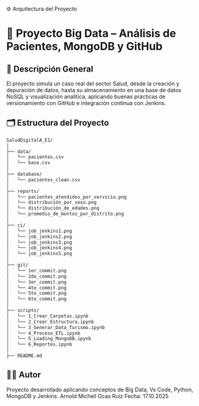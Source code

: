 ⚙️ Arquitectura del Proyecto
# 🏦 Proyecto Big Data – Análisis de Pacientes, MongoDB y GitHub
## 📘 Descripción General

El proyecto simula un caso real del sector Salud, desde la creación y depuración de datos, hasta su almacenamiento en una base de datos NoSQL y visualización analítica, aplicando buenas prácticas de versionamiento con GitHub e integración continua con Jenkins.

## 🗂️ Estructura del Proyecto

```bash
SaludDigitalA_E1/
│
├── data/
│   └── pacientes.csv
│   └── base.csv
│
├── database/
│   └── pacientes_clean.csv
│
├── reports/
│   └── pacientes_atendidos_por_servicio.png
│   └── distribución_por_sexo.png
│   └── distribución_de_edades.png
│   └── promedio_de_montos_por_distrito.png
│
├── ci/
│   └── job_jenkins1.png
│   └── job_jenkins2.png
│   └── job_jenkins3.png
│   └── job_jenkins4.png
│   └── job_jenkins5.png
│
├── git/
│   └── 1er_commit.png
│   └── 2do_commit.png
│   └── 3er_commit.png
│   └── 4to_commit.png
│   └── 5to_commit.png
│   └── 6to_commit.png
│
├── scripts/
│   └── 1_Crear_Carpetas.ipynb
│   └── 2_Crear_Estructura.ipynb
│   └── 3_Generar_Data_Turismo.ipynb
│   └── 4_Proceso_ETL.ipynb
│   └── 5_Loading_MongoDB.ipynb
│   └── 6_Reportes.ipynb
│
├── README.md
```
## 👨‍🏫 Autor

Proyecto desarrollado aplicando conceptos de Big Data, Vs Code, Python, MongoDB y Jenkins.
Arnold Michell Ocas Ruiz
Fecha: 17.10.2025
